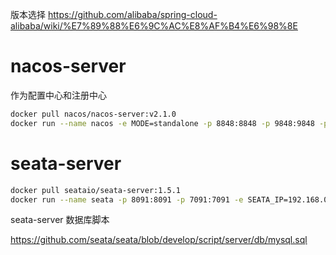 版本选择
https://github.com/alibaba/spring-cloud-alibaba/wiki/%E7%89%88%E6%9C%AC%E8%AF%B4%E6%98%8E

# nacos-server

作为配置中心和注册中心

```bash
docker pull nacos/nacos-server:v2.1.0
docker run --name nacos -e MODE=standalone -p 8848:8848 -p 9848:9848 -p 9849:9849 --network test -d nacos/nacos-server:v2.1.0
```

# seata-server

```bash
docker pull seataio/seata-server:1.5.1
docker run --name seata -p 8091:8091 -p 7091:7091 -e SEATA_IP=192.168.0.203 --network test -d seataio/seata-server:1.5.1 
```

seata-server 数据库脚本

https://github.com/seata/seata/blob/develop/script/server/db/mysql.sql
